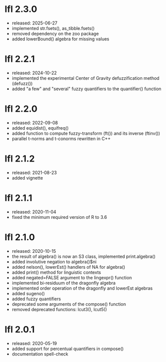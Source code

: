 # lfl 2.3.0
* released: 2025-06-27
* implemented str.fsets(), as_tibble.fsets()
* removed dependency on the zoo package
* added lowerBound() algebra for missing values


# lfl 2.2.1
* released: 2024-10-22
* implemented the experimental Center of Gravity defuzzification method (defuzz())
* added "a few" and "several" fuzzy quantifiers to the quantifier() function


# lfl 2.2.0
* released: 2022-09-08
* added equidist(), equifreq()
* added function to compute fuzzy-transform (ft()) and its inverse (ftinv())
* parallel t-norms and t-conorms rewritten in C++


# lfl 2.1.2
* released: 2021-08-23
* added vignette


# lfl 2.1.1
* released: 2020-11-04
* fixed the minimum required version of R to 3.6


# lfl 2.1.0
* released: 2020-10-15
* the result of algebra() is now an S3 class, implemented print.algebra()
* added involutive negation to algebra()$ni
* added nelson(), lowerEst() handlers of NA for algebra()
* added print() method for linguistic contexts
* added negated=FALSE argument to the lingexpr() function
* implemented bi-residuum of the dragonfly algebra
* implemented order operation of the dragonfly and lowerEst algebras
* added sugeno()
* added fuzzy quantifiers
* deprecated some arguments of the compose() function
* removed deprecated functions: lcut3(), lcut5()


# lfl 2.0.1
* released: 2020-05-19
* added support for percentual quantifiers in compose()
* documentation spell-check

